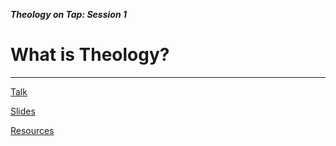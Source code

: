 <!-- layout: center center-vert-->
***Theology on Tap: Session 1***

# What is Theology?

---

[Talk](talk.html)

[Slides](slides.html)

[Resources](resources.html)